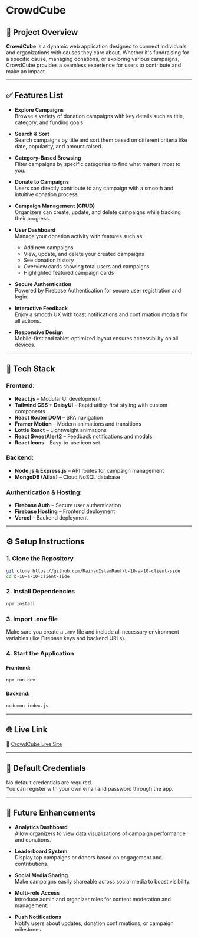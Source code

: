 
# CrowdCube

## 📘 Project Overview

**CrowdCube** is a dynamic web application designed to connect individuals and organizations with causes they care about. Whether it's fundraising for a specific cause, managing donations, or exploring various campaigns, CrowdCube provides a seamless experience for users to contribute and make an impact.

---

## ✅ Features List

- **Explore Campaigns**  
  Browse a variety of donation campaigns with key details such as title, category, and funding goals.

- **Search & Sort**  
  Search campaigns by title and sort them based on different criteria like date, popularity, and amount raised.

- **Category-Based Browsing**  
  Filter campaigns by specific categories to find what matters most to you.

- **Donate to Campaigns**  
  Users can directly contribute to any campaign with a smooth and intuitive donation process.

- **Campaign Management (CRUD)**  
  Organizers can create, update, and delete campaigns while tracking their progress.

- **User Dashboard**  
  Manage your donation activity with features such as:
  - Add new campaigns
  - View, update, and delete your created campaigns
  - See donation history
  - Overview cards showing total users and campaigns
  - Highlighted featured campaign cards

- **Secure Authentication**  
  Powered by Firebase Authentication for secure user registration and login.

- **Interactive Feedback**  
  Enjoy a smooth UX with toast notifications and confirmation modals for all actions.

- **Responsive Design**  
  Mobile-first and tablet-optimized layout ensures accessibility on all devices.

---

## 🧱 Tech Stack

### Frontend:
- **React.js** – Modular UI development
- **Tailwind CSS + DaisyUI** – Rapid utility-first styling with custom components
- **React Router DOM** – SPA navigation
- **Framer Motion** – Modern animations and transitions
- **Lottie React** – Lightweight animations
- **React SweetAlert2** – Feedback notifications and modals
- **React Icons** – Easy-to-use icon set

### Backend:
- **Node.js & Express.js** – API routes for campaign management
- **MongoDB (Atlas)** – Cloud NoSQL database

### Authentication & Hosting:
- **Firebase Auth** – Secure user authentication
- **Firebase Hosting** – Frontend deployment
- **Vercel** – Backend deployment

---

## ⚙️ Setup Instructions

### 1. Clone the Repository

```bash
git clone https://github.com/RaihanIslamRauf/b-10-a-10-client-side
cd b-10-a-10-client-side
```

### 2. Install Dependencies

```bash
npm install
```

### 3. Import .env file

Make sure you create a `.env` file and include all necessary environment variables (like Firebase keys and backend URLs).

### 4. Start the Application

#### Frontend:
```bash
npm run dev
```

#### Backend:
```bash
nodemon index.js
```

---

## 🌐 Live Link

🔗 [CrowdCube Live Site](https://assignment-10-ebf30.web.app/)

---

## 🔐 Default Credentials

No default credentials are required.  
You can register with your own email and password through the app.

---

## 🚀 Future Enhancements

- **Analytics Dashboard**  
  Allow organizers to view data visualizations of campaign performance and donations.

- **Leaderboard System**  
  Display top campaigns or donors based on engagement and contributions.

- **Social Media Sharing**  
  Make campaigns easily shareable across social media to boost visibility.

- **Multi-role Access**  
  Introduce admin and organizer roles for content moderation and management.

- **Push Notifications**  
  Notify users about updates, donation confirmations, or campaign milestones.
